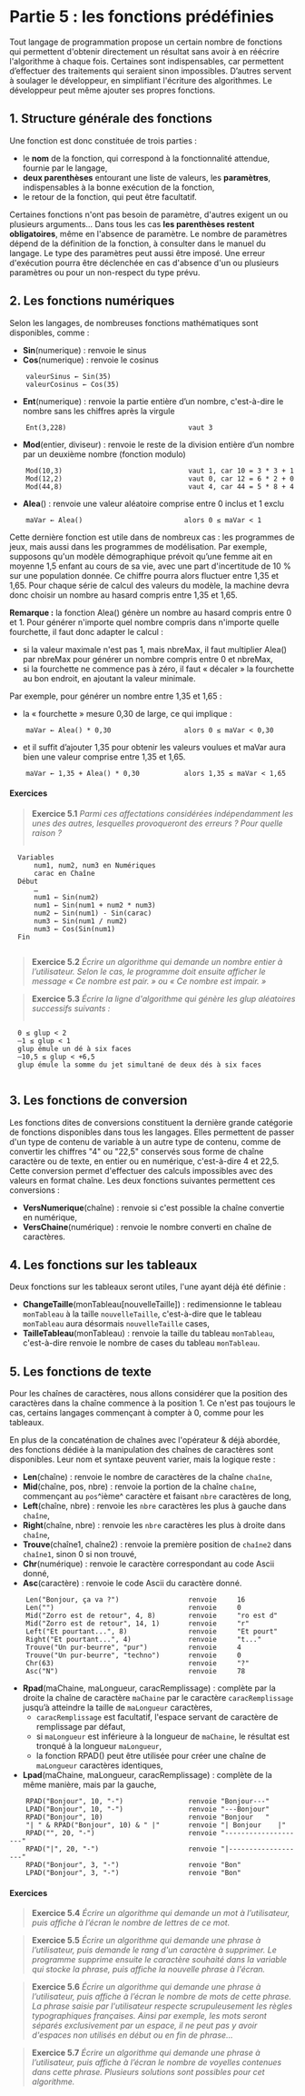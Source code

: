 # Partie 5 : les fonctions prédéfinies



Tout langage de programmation propose un certain nombre de fonctions qui permettent d'obtenir directement un résultat sans avoir à en réécrire l'algorithme à chaque fois. Certaines sont indispensables, car permettent d’effectuer des traitements qui seraient sinon impossibles. D’autres servent à soulager le développeur, en simplifiant l'écriture des algorithmes. Le développeur peut même ajouter ses propres fonctions.



## 1. Structure générale des fonctions
Une fonction est donc constituée de trois parties :
- le **nom** de la fonction, qui correspond à la fonctionnalité attendue, fournie par le langage,
- **deux parenthèses** entourant une liste de valeurs, les **paramètres**, indispensables à la bonne exécution de la fonction,
- le retour de la fonction, qui peut être facultatif.

Certaines fonctions n'ont pas besoin de paramètre, d'autres exigent un ou plusieurs arguments… Dans tous les cas **les parenthèses restent obligatoires**, même en l'absence de paramètre. Le nombre de paramètres dépend de la définition de la fonction, à consulter dans le manuel du langage. Le type des paramètres peut aussi être imposé. Une erreur d'exécution pourra être déclenchée en cas d'absence d'un ou plusieurs paramètres ou pour un non-respect du type prévu.



## 2. Les fonctions numériques
Selon les langages, de nombreuses fonctions mathématiques sont disponibles, comme :
- **Sin**(numerique) : renvoie le sinus
- **Cos**(numerique) : renvoie le cosinus
```pseudocode
    valeurSinus ← Sin(35)
    valeurCosinus ← Cos(35)
```

- **Ent**(numerique) : renvoie la partie entière d’un nombre, c'est-à-dire le nombre sans les chiffres après la virgule
```pseudocode
    Ent(3,228)                              vaut 3
```
- **Mod**(entier, diviseur) : renvoie le reste de la division entière d’un nombre par un deuxième nombre (fonction modulo)
```pseudocode
    Mod(10,3)                               vaut 1, car 10 = 3 * 3 + 1
    Mod(12,2)                               vaut 0, car 12 = 6 * 2 + 0
    Mod(44,8)                               vaut 4, car 44 = 5 * 8 + 4
```
- **Alea**() : renvoie une valeur aléatoire comprise entre 0 inclus et 1 exclu
```pseudocode
    maVar ← Alea()                         alors 0 ≤ maVar < 1
```
Cette dernière fonction est utile dans de nombreux cas : les programmes de jeux, mais aussi dans les programmes de modélisation.
Par exemple, supposons qu'un modèle démographique prévoit qu’une femme ait en moyenne 1,5 enfant au cours de sa vie, avec une part d'incertitude de 10 % sur une population donnée. Ce chiffre pourra alors fluctuer entre 1,35 et 1,65. Pour chaque série de calcul des valeurs du modèle, la machine devra donc choisir un nombre au hasard compris entre 1,35 et 1,65.

**Remarque :** la fonction Alea() génère un nombre au hasard compris entre 0 et 1. Pour générer n'importe quel nombre compris dans n'importe quelle fourchette, il faut donc adapter le calcul :
- si la valeur maximale n'est pas 1, mais nbreMax, il faut multiplier Alea() par nbreMax pour générer un nombre compris entre 0 et nbreMax,
- si la fourchette ne commence pas à zéro, il faut « décaler » la fourchette au bon endroit, en ajoutant la valeur minimale.

Par exemple, pour générer un nombre entre 1,35 et 1,65 :
- la « fourchette » mesure 0,30 de large, ce qui implique :
```pseudocode
    maVar ← Alea() * 0,30                  alors 0 ≤ maVar < 0,30
```
- et il suffit d’ajouter 1,35 pour obtenir les valeurs voulues et maVar aura bien une valeur comprise entre 1,35 et 1,65.
```pseudocode
    maVar ← 1,35 + Alea() * 0,30           alors 1,35 ≤ maVar < 1,65
```



#### Exercices
> **Exercice 5.1**
*Parmi ces affectations considérées indépendamment les unes des autres, lesquelles provoqueront des erreurs ? Pour quelle raison ?*
> ```pseudocode
      Variables
          num1, num2, num3 en Numériques
          carac en Chaîne
      Début
          …
          num1 ← Sin(num2)
          num1 ← Sin(num1 + num2 * num3)
          num2 ← Sin(num1) - Sin(carac)
          num3 ← Sin(num1 / num2)
          num3 ← Cos(Sin(num1)
      Fin
> ```


> **Exercice 5.2**
*Écrire un algorithme qui demande un nombre entier à l’utilisateur.
Selon le cas, le programme doit ensuite afficher le message « Ce nombre est pair. » ou « Ce nombre est impair. »*


> **Exercice 5.3**
*Écrire la ligne d'algorithme qui génère les glup aléatoires successifs suivants :*
>
> ```
      0 ≤ glup < 2
      –1 ≤ glup < 1
      glup émule un dé à six faces
      –10,5 ≤ glup < +6,5
      glup émule la somme du jet simultané de deux dés à six faces
> ```




## 3. Les fonctions de conversion
Les fonctions dites de conversions constituent la dernière grande catégorie de fonctions disponibles dans tous les langages. Elles permettent de passer d'un type de contenu de variable à un autre type de contenu, comme de convertir les chiffres "4" ou "22,5" conservés sous forme de chaîne caractère ou de texte, en entier ou en numérique, c'est-à-dire 4 et 22,5. Cette conversion permet d'effectuer des calculs impossibles avec des valeurs en format chaîne. Les deux fonctions suivantes permettent ces conversions :
- **VersNumerique**(chaîne) : renvoie si c'est possible la chaîne convertie en numérique,
- **VersChaine**(numérique) : renvoie le nombre converti en chaîne de caractères.




## 4. Les fonctions sur les tableaux
Deux fonctions sur les tableaux seront utiles, l'une ayant déjà été définie :
- **ChangeTaille**(monTableau[nouvelleTaille]) : redimensionne le tableau `monTableau` à la taille `nouvelleTaille`,
c'est-à-dire que le tableau `monTableau` aura désormais `nouvelleTaille` cases,
- **TailleTableau**(monTableau) : renvoie la taille du tableau `monTableau`,
c'est-à-dire renvoie le nombre de cases du tableau `monTableau`.




## 5. Les fonctions de texte

Pour les chaînes de caractères, nous allons considérer que la position des caractères dans la chaîne commence à la position 1. Ce n'est pas toujours le cas, certains langages commençant à compter à 0, comme pour les tableaux.

En plus de la concaténation de chaînes avec l'opérateur & déjà abordée, des fonctions dédiée à la manipulation des chaînes de caractères sont disponibles. Leur nom et syntaxe peuvent varier, mais la logique reste :
- **Len**(chaîne) : renvoie le nombre de caractères de la chaîne `chaîne`,
- **Mid**(chaîne, pos, nbre) : renvoie la portion de la chaîne `chaîne`, commençant au `pos`^ième^ caractère et faisant `nbre` caractères de long,
- **Left**(chaîne, nbre) : renvoie les `nbre` caractères les plus à gauche dans `chaîne`,
- **Right**(chaîne, nbre) : renvoie les `nbre` caractères les plus à droite dans `chaîne`,
- **Trouve**(chaîne1, chaîne2) : renvoie la première position de `chaîne2` dans `chaîne1`, sinon 0 si non trouvé,
- **Chr**(numérique) : renvoie le caractère correspondant au code Ascii donné,
- **Asc**(caractère) : renvoie le code Ascii du caractère donné.

```pseudocode
    Len("Bonjour, ça va ?")                 renvoie     16
    Len("")                                 renvoie     0
    Mid("Zorro est de retour", 4, 8)        renvoie     "ro est d"
    Mid("Zorro est de retour", 14, 1)       renvoie     "r"
    Left("Et pourtant...", 8)               renvoie     "Et pourt"
    Right("Et pourtant...", 4)              renvoie     "t..."
    Trouve("Un pur-beurre", "pur")          renvoie     4
    Trouve("Un pur-beurre", "techno")       renvoie     0
    Chr(63)                                 renvoie     "?"
    Asc("N")                                renvoie     78
```
- **Rpad**(maChaine, maLongueur, caracRemplissage) : complète par la droite la chaîne de caractère `maChaine` par le caractère `caracRemplissage` jusqu’à atteindre la taille de `maLongueur` caractères,
    - `caracRemplissage` est facultatif, l'espace servant de caractère de remplissage par défaut,
    - si `maLongueur` est inférieure à la longueur de `maChaine`, le résultat est tronqué à la longueur `maLongueur`,
    - la fonction RPAD() peut être utilisée pour créer une chaîne de `maLongueur` caractères identiques,
- **Lpad**(maChaine, maLongueur, caracRemplissage) : complète de la même manière, mais par la gauche,
```pseudocode
    RPAD("Bonjour", 10, "-")                renvoie "Bonjour---"
    LPAD("Bonjour", 10, "-")                renvoie "---Bonjour"
    RPAD("Bonjour", 10)                     renvoie "Bonjour   "
    "| " & RPAD("Bonjour", 10) & " |"       renvoie "| Bonjour    |"
    RPAD("", 20, "-")                       renvoie "--------------------"
    RPAD("|", 20, "-")                      renvoie "|-------------------"
    RPAD("Bonjour", 3, "-")                 renvoie "Bon"
    LPAD("Bonjour", 3, "-")                 renvoie "Bon"
```



#### Exercices
> **Exercice 5.4**
*Écrire un algorithme qui demande un mot à l’utilisateur, puis affiche à l’écran le nombre de lettres de ce mot.*


> **Exercice 5.5**
*Écrire un algorithme qui demande une phrase à l’utilisateur, puis demande le rang d'un caractère à supprimer. Le programme supprime ensuite le caractère souhaité dans la variable qui stocke la phrase, puis affiche la nouvelle phrase à l'écran.*


> **Exercice 5.6**
*Écrire un algorithme qui demande une phrase à l’utilisateur, puis affiche à l’écran le nombre de mots de cette phrase.
La phrase saisie par l'utilisateur respecte scrupuleusement les règles typographiques françaises. Ainsi par exemple, les mots seront séparés exclusivement par un espace, il ne peut pas y avoir d'espaces non utilisés en début ou en fin de phrase…*


> **Exercice 5.7**
*Écrire un algorithme qui demande une phrase à l’utilisateur, puis affiche à l’écran le nombre de voyelles contenues dans cette phrase. Plusieurs solutions sont possibles pour cet algorithme.*
